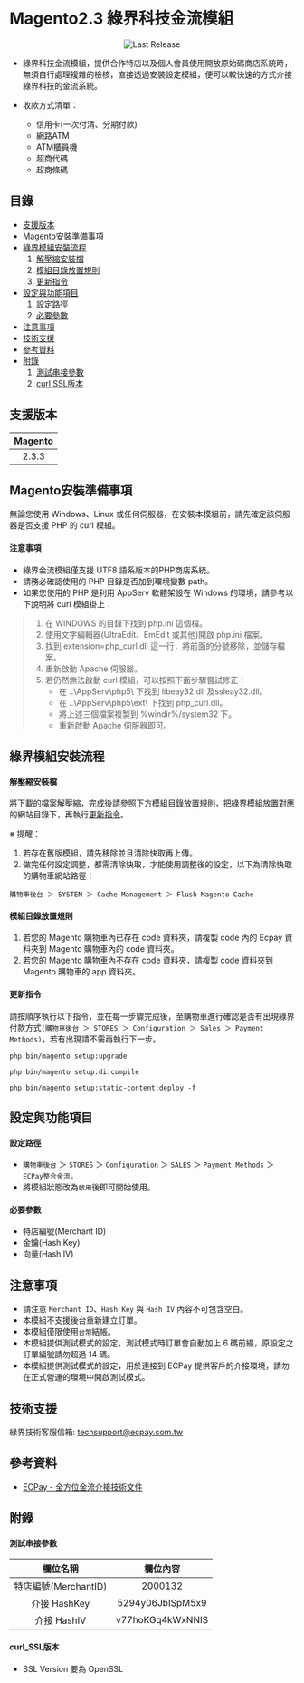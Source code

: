 Magento2.3 綠界科技金流模組
===============
<p align="center">
    <img alt="Last Release" src="https://img.shields.io/github/release/ECPay/Magento2.3.3.svg">
</p>

* 綠界科技金流模組，提供合作特店以及個人會員使用開放原始碼商店系統時，無須自行處理複雜的檢核，直接透過安裝設定模組，便可以較快速的方式介接綠界科技的金流系統。

* 收款方式清單：
	* 信用卡(一次付清、分期付款)
	* 網路ATM
	* ATM櫃員機
	* 超商代碼
	* 超商條碼


目錄
-----------------
* [支援版本](#支援版本)
* [Magento安裝準備事項](#Magento安裝準備事項)
* [綠界模組安裝流程](#綠界模組安裝流程)
    1. [解壓縮安裝檔](#解壓縮安裝檔)
    2. [模組目錄放置規則](#模組目錄放置規則)
    3. [更新指令](#更新指令)
* [設定與功能項目](#設定與功能項目)
    1. [設定路徑](#設定路徑)
    2. [必要參數](#必要參數)
* [注意事項](#注意事項)
* [技術支援](#技術支援)
* [參考資料](#參考資料)
* [附錄](#附錄)
	1. [測試串接參數](#測試串接參數)
	2. [curl SSL版本](#curl_SSL版本)



支援版本
-----------------
| Magento |
| :-----: |
|  2.3.3  |



Magento安裝準備事項
-----------------
無論您使用 Windows、Linux 或任何伺服器，在安裝本模組前，請先確定該伺服器是否支援 PHP 的 curl 模組。

#### 注意事項

* 綠界金流模組僅支援 UTF8 語系版本的PHP商店系統。
* 請務必確認使用的 PHP 目錄是否加到環境變數 path。
* 如果您使用的 PHP 是利用 AppServ 軟體架設在 Windows 的環境，請參考以下說明將 curl 模組掛上：
> 1. 在 WINDOWS 的目錄下找到 php.ini 這個檔。
> 2. 使用文字編輯器(UltraEdit、EmEdit 或其他)開啟 php.ini 檔案。
> 3. 找到 extension=php_curl.dll 這一行，將前面的分號移除，並儲存檔案。
> 4. 重新啟動 Apache 伺服器。
> 5. 若仍然無法啟動 curl 模組，可以按照下面步驟嘗試修正：
> 		* 在 ..\AppServ\php5\ 下找到 libeay32.dll 及ssleay32.dll。
> 		* 在 ..\AppServ\php5\ext\ 下找到 php_curl.dll。
> 		* 將上述三個檔案複製到 %windir%/system32 下。
> 		* 重新啟動 Apache 伺服器即可。


綠界模組安裝流程
-----------------
#### 解壓縮安裝檔
將下載的檔案解壓縮，完成後請參照下方[模組目錄放置規則](#模組目錄放置規則)，把綠界模組放置對應的網站目錄下，再執行[更新指令](#更新指令)。

※ 提醒：<br>
1. 若存在舊版模組，請先移除並且清除快取再上傳。<br>
2. 做完任何設定調整，都需清除快取，才能使用調整後的設定，以下為清除快取的購物車網站路徑：
```
購物車後台 ＞ SYSTEM ＞ Cache Management ＞ Flush Magento Cache
```

#### 模組目錄放置規則
1. 若您的 Magento 購物車內已存在 code 資料夾，請複製 code 內的 Ecpay 資料夾到 Magento 購物車內的 code 資料夾。
2. 若您的 Magento 購物車內不存在 code 資料夾，請複製 code 資料夾到 Magento 購物車的 app 資料夾。

#### 更新指令
請按順序執行以下指令，並在每一步驟完成後，至購物車進行確認是否有出現綠界付款方式`(購物車後台 ＞ STORES ＞ Configuration ＞ Sales ＞ Payment Methods)`，若有出現請不需再執行下一步。
```
php bin/magento setup:upgrade

php bin/magento setup:di:compile

php bin/magento setup:static-content:deploy -f
```


設定與功能項目
-----------------

#### 設定路徑
* `購物車後台` ＞ `STORES` ＞ `Configuration` ＞ `SALES` ＞ `Payment Methods` ＞ `ECPay整合金流`。
* 將模組狀態改為`啟用`後即可開始使用。

#### 必要參數
* 特店編號(Merchant ID)
* 金鑰(Hash Key)
* 向量(Hash IV)


注意事項
-----------------
* 請注意 `Merchant ID`、`Hash Key` 與 `Hash IV` 內容不可包含空白。
* 本模組不支援後台重新建立訂單。
* 本模組僅限使用`台幣`結帳。
* 本模組提供測試模式的設定，測試模式時訂單會自動加上 6 碼前綴，原設定之訂單編號請勿超過 14 碼。
* 本模組提供測試模式的設定，用於連接到 ECPay 提供客戶的介接環境，請勿在正式營運的環境中開啟測試模式。


技術支援
-----------------
綠界技術客服信箱: techsupport@ecpay.com.tw


參考資料
-----------------
* [ECPay - 全方位金流介接技術文件](https://www.ecpay.com.tw/Content/files/ecpay_011.pdf)


附錄
-----------------

#### 測試串接參數

|  欄位名稱 | 欄位內容  |
| :------------: | :------------: |
|  特店編號(MerchantID) | 2000132 |
|  介接 HashKey |  5294y06JbISpM5x9 |
|  介接 HashIV |  v77hoKGq4kWxNNIS |

#### curl_SSL版本
* SSL Version 要為 OpenSSL